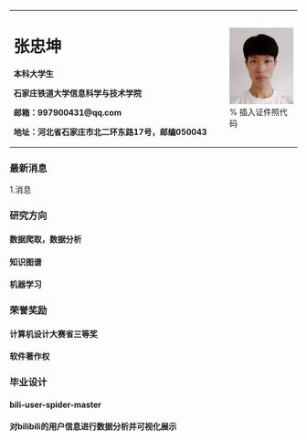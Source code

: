 <table border="0">
  <tr>
    <td width="75%">
      <h1>张忠坤</h1>
      <p><b>本科大学生</b></p>
      <p><b>石家庄铁道大学信息科学与技术学院</b></p>
      <p><b>邮箱：997900431@qq.com</b></p>
      <p><b>地址：河北省石家庄市北二环东路17号，邮编050043</b></p>
    </td>
    <td width="25%">
      <img src="/1.jpg" width="100%">      % 插入证件照代码
    </td>
  </tr>
</table>

### 最新消息
1.消息

### 研究方向
#### 数据爬取，数据分析
#### 知识图谱
#### 机器学习

### 荣誉奖励
#### 计算机设计大赛省三等奖
#### 软件著作权

### 毕业设计
#### bili-user-spider-master
#### 对bilibili的用户信息进行数据分析并可视化展示
